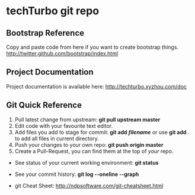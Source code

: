 # techTurbo git repo

## Bootstrap Reference

Copy and paste code from here if you want to create bootstrap things.
<http://twitter.github.com/bootstrap/index.html>

## Project Documentation

Project documentation is available here:
<http://techturbo.xyzhou.com/doc>

## Git Quick Reference

1. Pull latest change from upstream: __git pull upstream master__
2. Edit code with your favourite text editor.
3. Add files you add to stage for commit: __git add *filename*__ or use __git add *.*__ to add all files in current
   directory.
4. Push your changes to your own repo: __git push origin master__
5. Create a Pull-Request, you can find them at the top of *your* repo.

- See status of your current working environment: __git status__
- See your commit history: __git log --oneline --graph__

- git Cheat Sheet: <http://ndpsoftware.com/git-cheatsheet.html>
